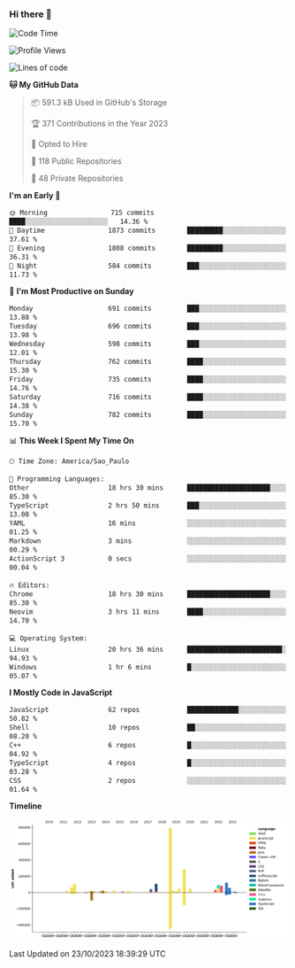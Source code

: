 ### Hi there 👋

<!--START_SECTION:waka-->
![Code Time](http://img.shields.io/badge/Code%20Time-5%2C135%20hrs%2032%20mins-blue)

![Profile Views](http://img.shields.io/badge/Profile%20Views-0-blue)

![Lines of code](https://img.shields.io/badge/From%20Hello%20World%20I%27ve%20Written-2.1%20million%20lines%20of%20code-blue)

**🐱 My GitHub Data** 

> 📦 591.3 kB Used in GitHub's Storage 
 > 
> 🏆 371 Contributions in the Year 2023
 > 
> 💼 Opted to Hire
 > 
> 📜 118 Public Repositories 
 > 
> 🔑 48 Private Repositories 
 > 
**I'm an Early 🐤** 

```text
🌞 Morning                715 commits         ████░░░░░░░░░░░░░░░░░░░░░   14.36 % 
🌆 Daytime                1873 commits        █████████░░░░░░░░░░░░░░░░   37.61 % 
🌃 Evening                1808 commits        █████████░░░░░░░░░░░░░░░░   36.31 % 
🌙 Night                  584 commits         ███░░░░░░░░░░░░░░░░░░░░░░   11.73 % 
```
📅 **I'm Most Productive on Sunday** 

```text
Monday                   691 commits         ███░░░░░░░░░░░░░░░░░░░░░░   13.88 % 
Tuesday                  696 commits         ███░░░░░░░░░░░░░░░░░░░░░░   13.98 % 
Wednesday                598 commits         ███░░░░░░░░░░░░░░░░░░░░░░   12.01 % 
Thursday                 762 commits         ████░░░░░░░░░░░░░░░░░░░░░   15.30 % 
Friday                   735 commits         ████░░░░░░░░░░░░░░░░░░░░░   14.76 % 
Saturday                 716 commits         ████░░░░░░░░░░░░░░░░░░░░░   14.38 % 
Sunday                   782 commits         ████░░░░░░░░░░░░░░░░░░░░░   15.70 % 
```


📊 **This Week I Spent My Time On** 

```text
🕑︎ Time Zone: America/Sao_Paulo

💬 Programming Languages: 
Other                    18 hrs 30 mins      █████████████████████░░░░   85.30 % 
TypeScript               2 hrs 50 mins       ███░░░░░░░░░░░░░░░░░░░░░░   13.08 % 
YAML                     16 mins             ░░░░░░░░░░░░░░░░░░░░░░░░░   01.25 % 
Markdown                 3 mins              ░░░░░░░░░░░░░░░░░░░░░░░░░   00.29 % 
ActionScript 3           0 secs              ░░░░░░░░░░░░░░░░░░░░░░░░░   00.04 % 

🔥 Editors: 
Chrome                   18 hrs 30 mins      █████████████████████░░░░   85.30 % 
Neovim                   3 hrs 11 mins       ████░░░░░░░░░░░░░░░░░░░░░   14.70 % 

💻 Operating System: 
Linux                    20 hrs 36 mins      ████████████████████████░   94.93 % 
Windows                  1 hr 6 mins         █░░░░░░░░░░░░░░░░░░░░░░░░   05.07 % 
```

**I Mostly Code in JavaScript** 

```text
JavaScript               62 repos            █████████████░░░░░░░░░░░░   50.82 % 
Shell                    10 repos            ██░░░░░░░░░░░░░░░░░░░░░░░   08.20 % 
C++                      6 repos             █░░░░░░░░░░░░░░░░░░░░░░░░   04.92 % 
TypeScript               4 repos             █░░░░░░░░░░░░░░░░░░░░░░░░   03.28 % 
CSS                      2 repos             ░░░░░░░░░░░░░░░░░░░░░░░░░   01.64 % 
```



**Timeline**

![Lines of Code chart](https://raw.githubusercontent.com/jampow/jampow/master/assets/bar_graph.png)


 Last Updated on 23/10/2023 18:39:29 UTC
<!--END_SECTION:waka-->
